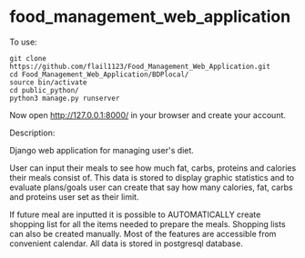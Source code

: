 # food_management_web_application
To use:
```
git clone https://github.com/flail1123/Food_Management_Web_Application.git
cd Food_Management_Web_Application/BDPlocal/
source bin/activate
cd public_python/
python3 manage.py runserver
```
Now open http://127.0.0.1:8000/ in your browser and create your account.

Description:

Django web application for managing user's diet.

User can input their meals to see how much fat, carbs, proteins and calories their meals consist of.
This data is stored to display graphic statistics and to evaluate plans/goals user can create that say how many calories, fat, carbs and proteins user set as their limit.

If future meal are inputted it is possible to AUTOMATICALLY create shopping list for all the items needed to prepare the meals.
Shopping lists can also be created manually.
Most of the features are accessible from convenient calendar.
All data is stored in postgresql database.
